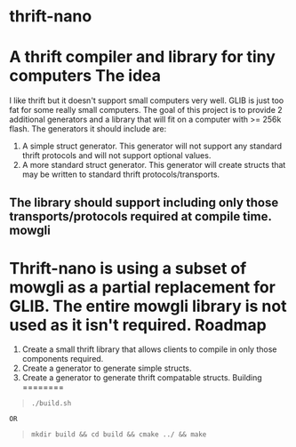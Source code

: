 thrift-nano
===========
A thrift compiler and library for tiny computers
The idea
========
I like thrift but it doesn't support small computers very well.  GLIB is just too fat for some really small computers.  The goal of this project is to provide 2 additional generators and a library that will fit on a computer with >= 256k flash.  The generators it should include are:

1. A simple struct generator.  This generator will not support any standard thrift protocols and will not support optional values.
2. A more standard struct generator.  This generator will create structs that may be written to standard thrift protocols/transports.

The library should support including only those transports/protocols required at compile time.
mowgli
------
Thrift-nano is using a subset of mowgli as a partial replacement for GLIB.  The entire mowgli library is not used as it isn't required.
Roadmap
=======
1. Create a small thrift library that allows clients to compile in only those components required.
2. Create a generator to generate simple structs.
3. Create a generator to generate thrift compatable structs.
Building
========
>`./build.sh`

	OR

>`mkdir build && cd build && cmake ../ && make`

